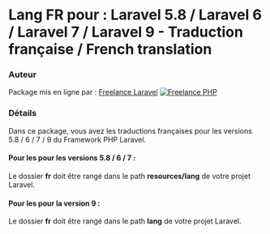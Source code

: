 # Lang FR pour : Laravel 5.8 / Laravel 6 / Laravel 7 / Laravel 9 - Traduction française / French translation


### Auteur

Package mis en ligne par :
[Freelance Laravel](https://www.devandweb.fr)
[![Freelance PHP](https://www.devandweb.fr/medias/app/website/developpeur-web.png)](https://www.devandweb.fr/freelance/developpeur-php)


### Détails

Dans ce package, vous avez les traductions françaises pour les versions 5.8 / 6 / 7 / 9 du Framework PHP Laravel.

#### Pour les pour les versions 5.8 / 6 / 7 :
Le dossier **fr** doit être rangé dans le path **resources/lang** de votre projet Laravel.

#### Pour les pour la version 9 :
Le dossier **fr** doit être rangé dans le path **lang** de votre projet Laravel.
